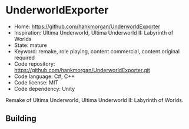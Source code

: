 # UnderworldExporter

- Home: https://github.com/hankmorgan/UnderworldExporter
- Inspiration: Ultima Underworld, Ultima Underworld II: Labyrinth of Worlds
- State: mature
- Keyword: remake, role playing, content commercial, content original required
- Code repository: https://github.com/hankmorgan/UnderworldExporter.git
- Code language: C#, C++
- Code license: MIT
- Code dependency: Unity

Remake of Ultima Underworld, Ultima Underworld II: Labyrinth of Worlds.

## Building
